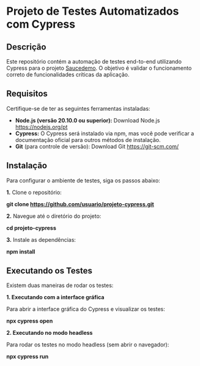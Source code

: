 # Projeto de Testes Automatizados com Cypress

## Descrição
Este repositório contém a automação de testes end-to-end utilizando Cypress para o projeto [Saucedemo](https://www.saucedemo.com/). O objetivo é validar o funcionamento correto de funcionalidades críticas da aplicação.

## Requisitos
Certifique-se de ter as seguintes ferramentas instaladas:

- **Node.js (versão 20.10.0 ou superior):** Download Node.js https://nodejs.org/pt
- **Cypress:** O Cypress será instalado via npm, mas você pode verificar a documentação oficial para outros métodos de instalação.
- **Git** (para controle de versão): Download Git https://git-scm.com/

## Instalação
Para configurar o ambiente de testes, siga os passos abaixo:

**1.** Clone o repositório:

**git clone https://github.com/usuario/projeto-cypress.git**

**2.** Navegue até o diretório do projeto:

**cd projeto-cypress**

**3.** Instale as dependências:

**npm install**

## Executando os Testes
Existem duas maneiras de rodar os testes:

**1. Executando com a interface gráfica**

Para abrir a interface gráfica do Cypress e visualizar os testes:

**npx cypress open**

**2. Executando no modo headless**

Para rodar os testes no modo headless (sem abrir o navegador):

**npx cypress run**

